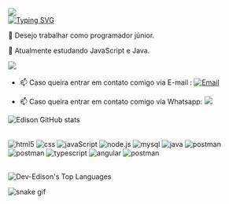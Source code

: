 <a href="https://github.com/DenverCoder1/readme-typing-svg">
    <img src="https://readme-typing-svg.herokuapp.com?font=lucida+console&duration=4000&pause=1500&color=3DA47A&width=435&lines=Olá+👋"/>
    <br>
    <img src="https://readme-typing-svg.herokuapp.com?font=lucida+console&weight=900&size=18&duration=4000&pause=2000&color=3DA47A&width=435&lines=Meu+nome+%C3%A9+Edison+;Seja+bem+vindo(a)+ao+meu+perfil!" alt="Typing SVG" />
  </a>


👀 Desejo trabalhar como programador júnior.

🌱 Atualmente estudando JavaScript e Java.

  <a href="https://www.linkedin.com/in/edison-marcos-194525278/"><img src="https://img.shields.io/badge/linkedin-%230077B5.svg?&style=for-the-badge&logo=linkedin&logoColor=white" /></a>&nbsp;&nbsp;&nbsp;&nbsp;


- 📫 Caso queira entrar em contato comigo via E-mail : 
[![Email](https://img.shields.io/badge/Gmail-D14836?style=for-the-badge&logo=gmail&logoColor=white)](mailto:dev3dison@gmail.com)


- 📫 Caso queira entrar em contato comigo via Whatsapp: <a  href="https://api.whatsapp.com/send?phone=5521993405583&text=Olá Edison, vim pelo perfil do github!" target="_blank"><img src="https://img.shields.io/badge/WhatsApp-25D366?style=for-the-badge&logo=whatsapp&logoColor=white"></a> 


![Edison  GitHub stats](https://github-readme-stats.vercel.app/api?username=Dev-Edison&show_icons=true&theme=great-gatsby)

<div style="display: inline_block"><br/>
  <img align="center" alt="html5" src="https://img.shields.io/badge/HTML5-E34F26?style=for-the-badge&logo=html5&logoColor=white">
    
  <img align="center" alt="css" src="https://img.shields.io/badge/CSS3-1572B6?style=for-the-badge&logo=css3&logoColor=white">
    
  <img align="center" alt="javaScript" src="https://img.shields.io/badge/JavaScript-323330?style=for-the-badge&logo=javascript&logoColor=F7DF1E">
    
 <img align="center" alt="node.js" src="https://img.shields.io/badge/Node.js-43853D?style=for-the-badge&logo=node.js&logoColor=white">
    
   <img align="center" alt="mysql" src="https://img.shields.io/badge/MySQL-005C84?style=for-the-badge&logo=mysql&logoColor=white">
    
  <img align="center" alt="java" src="https://img.shields.io/badge/Java-ED8B00?style=for-the-badge&logo=openjdk&logoColor=white">
    
<img align="center" alt="postman" src="https://img.shields.io/badge/json-5E5C5C?style=for-the-badge&logo=json&logoColor=white">
    
<img align="center" alt="postman" src="https://img.shields.io/badge/Xampp-F37623?style=for-the-badge&logo=xampp&logoColor=white">
    
 <img align="center" alt="typescript" src="https://img.shields.io/badge/TypeScript-007ACC?style=for-the-badge&logo=typescript&logoColor=white">
 
  <img align="center" alt="angular" src="https://img.shields.io/badge/Angular-DD0031?style=for-the-badge&logo=angular&logoColor=white">
  
  <img align="center" alt="postman" src="https://img.shields.io/badge/Postman-FF6C37?style=for-the-badge&logo=Postman&logoColor=white">
 

</div><br/>

![Dev-Edison's Top Languages](https://github-readme-stats.vercel.app/api/top-langs/?username=Dev-Edison&theme=3DA47A&width=435&lines_icons=true&hide_border=true&layout=compact)

 ![snake gif](https://github.com/victordamico/victordamico/blob/output/github-contribution-grid-snake.svg)


